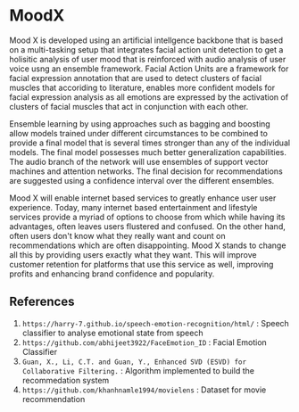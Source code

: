 # MoodX
Mood X is developed using an artificial intellgence backbone that is based on a multi-tasking setup that integrates facial action unit detection to get a holisitic analysis of user mood that is reinforced with audio analysis of user voice usng an ensemble framework. Facial Action Units are a framework for facial expression annotation that are used to detect clusters of facial muscles that accoriding to literature, enables more confident models for facial expression analysis as all emotions are expressed by the activation of clusters of facial muscles that act in conjunction with each other.

Ensemble learning by using approaches such as bagging and boosting allow models trained under different circumstances to be combined to provide a final model that is several times stronger than any of the individual models. The final model possesses much better generalization capabilities. The audio branch of the network will use ensembles of support vector machines and attention networks. The final decision for recommendations are suggested using a confidence interval over the different ensembles.

Mood X will enable internet based services to greatly enhance user user experience. Today, many internet based entertainment and lifestyle services provide a myriad of options to choose from which while having its advantages, often leaves users flustered and confused. On the other hand, often users don't know what they really want and count on recommendations which are often disappointing. Mood X stands to change all this by providing users exactly what they want. This will improve customer retention for platforms that use this service as well, improving profits and enhancing brand confidence and popularity.

## References

1. ```https://harry-7.github.io/speech-emotion-recognition/html/``` : Speech classifier to analyse emotional state from speech
2. ```https://github.com/abhijeet3922/FaceEmotion_ID``` : Facial Emotion Classifier
3. ```Guan, X., Li, C.T. and Guan, Y., Enhanced SVD (ESVD) for Collaborative Filtering.``` : Algorithm implemented to build the recommedation system 
4. ```https://github.com/khanhnamle1994/movielens``` : Dataset for movie recommendation

